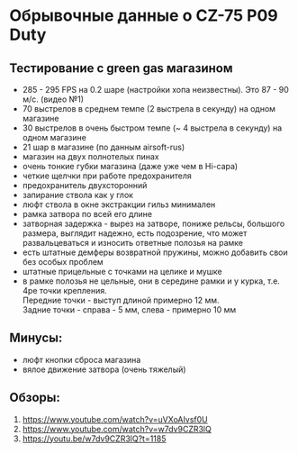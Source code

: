 # Обрывочные данные о CZ-75 P09 Duty

## Тестирование с green gas магазином
* 285 - 295 FPS на 0.2 шаре (настройки хопа неизвестны). Это 87 - 90 м/с. (видео №1)
* 70 выстрелов в среднем темпе (2 выстрела в секунду) на одном магазине
* 30 выстрелов в очень быстром темпе (~ 4 выстрела в секунду) на одном магазине
* 21 шар в магазине (по данным airsoft-rus)
* магазин на двух полнотелых пинах
* очень тонкие губки магазина (даже уже чем в Hi-capa)
* четкие щелчки при работе предохранителя
* предохранитель двухсторонний
* запирание ствола как у глок
* люфт ствола в окне экстракции гильз минимален
* рамка затвора по всей его длине
* затворная задержка - вырез на затворе, пониже рельсы, большого размера, выглядит надежно, есть подозрение, что может развальцеваться и износить ответные полозья на рамке
* есть штатные демферы возвратной пружины, можно добавить свои без особых проблем
* штатные прицельные с точками на целике и мушке
* в рамке полозья не цельные, они в середине рамки и у курка, т.е. 4ре точки крепления.  
  Передние точки - выступ длиной примерно 12 мм.  
  Задние точки - справа - 5 мм, слева - примерно 10 мм
  
## Минусы:
* люфт кнопки сброса магазина
* вялое движение затвора (очень тяжелый)

## Обзоры:
1) https://www.youtube.com/watch?v=uVXoAIvsf0U
2) https://www.youtube.com/watch?v=w7dv9CZR3lQ
3) https://youtu.be/w7dv9CZR3lQ?t=1185
